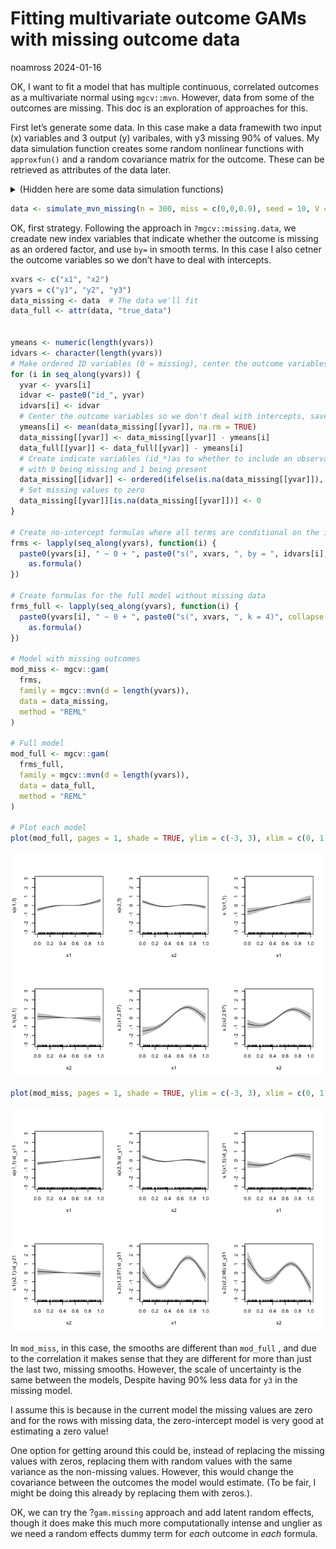 Fitting multivariate outcome GAMs with missing outcome data
================
noamross
2024-01-16

OK, I want to fit a model that has multiple continuous, correlated
outcomes as a multivariate normal using `mgcv::mvn`. However, data from
some of the outcomes are missing. This doc is an exploration of
approaches for this.

First let’s generate some data. In this case make a data framewith two
input (x) variables and 3 output (y) varibales, with y3 missing 90% of
values. My data simulation function creates some random nonlinear
functions with `approxfun()` and a random covariance matrix for the
outcome. These can be retrieved as attributes of the data later.

<details>
<summary>
(Hidden here are some data simulation functions)
</summary>

``` r
# Generate a dataset with missing values from a multivariate normal distribution
# @param n number of observations
# @param nx number of x variables
# @param ny number of outcome variables
# @param shared_fns number of functions to share across outcome variables, up to nx (not used yet)
# @param x_range range of x values
# @param yrange range of y values
# @param k number of knots for each function
# @param coef_mat matrix of coefficients for each function, typically 1 or zero
# @param miss proportion of missing values for each outcome variable
# @param V covariance matrix for the outcome variables
# @param seed random seed
simulate_mvn_missing <- function(n = 300, nx = 2, ny = 3, x_range = c(0,1), yrange = c(0,1), k = 4,
                                 coef_mat = matrix(1, nx, ny), miss = c(0, 0, 0.2), shared_fns = 1,
                                 V = generate_cov_matrix(ny, scale = 1), seed = 0) {

  # Generate a series of nonlinear functions
  set.seed(seed)
  fns <- replicate(nx*ny, {
    x <- c(x_range[1], runif(k - 2, x_range[1], x_range[2]), x_range[2])
    y <- runif(1) + runif(1)*x + runif(k, yrange[1], yrange[2])
    splinefun(x = x, y = y, method = "fmm")
  })
  dim(fns) <- c(ny, nx)

  # Random X values
  x <- matrix(0, n, nx)
  set.seed(seed)
  for (i in seq_len(nx)) {
    x[,i] <- runif(n, x_range[1], x_range[2])
  }
  colnames(x) <- paste0("x", seq_len(nx))

  # Generate Y values
  y <- matrix(0,n,ny)
  for (i in seq_len(ny)) {
    for (j in seq_len(nx)) {
      y[,i] <- y[,i] + fns[i,j][[1]](x[,j])
    }

  }
  y <- y + mgcv::rmvn(n, mu = rep(0, ny), V = V)
  colnames(y) <- paste0("y", seq_len(ny))

  # Missing data
  y_miss <- y
  set.seed(seed)
  for (i in seq_len(ny)) {
    y_miss[sample(n, floor(n * miss[i])), i] <- NA
  }

  df <- as.data.frame(cbind(x, y_miss))
  attr(df, "true_V") <- V
  attr(df, "true_fns") <- fns
  attr(df, "true_data") <- as.data.frame(cbind(x, y))
  df
}

generate_cov_matrix <- function(dim, scale = 1) {
  U <- matrix(rnorm(dim^2), dim, dim)
  U[lower.tri(U)] <- 0

  # Ensure diagonal elements are positive
  diag(U) <- abs(diag(U)) + 1e-6  # Adding a small constant for numerical stability

  # Construct the covariance matrix
  covMatrix <- U %*% t(U) * scale
  return(covMatrix)
}
```

</details>

``` r
data <- simulate_mvn_missing(n = 300, miss = c(0,0,0.9), seed = 10, V = matrix(c(1,2,2,2,1,2,2,2,1), 3))
```

OK, first strategy. Following the approach in `?mgcv::missing.data`, we
creadate new index variables that indicate whether the outcome is
missing as an ordered factor, and use `by=` in smooth terms. In this
case I also cetner the outcome variables so we don’t have to deal with
intercepts.

``` r
xvars <- c("x1", "x2")
yvars = c("y1", "y2", "y3")
data_missing <- data  # The data we'll fit
data_full <- attr(data, "true_data")


ymeans <- numeric(length(yvars))
idvars <- character(length(yvars))
# Make ordered ID variables (0 = missing), center the outcome variables, and set missing values to zero
for (i in seq_along(yvars)) {
  yvar <- yvars[i]
  idvar <- paste0("id_", yvar)
  idvars[i] <- idvar
  # Center the outcome variables so we don't deal with intercepts, save the means
  ymeans[i] <- mean(data_missing[[yvar]], na.rm = TRUE)
  data_missing[[yvar]] <- data_missing[[yvar]] - ymeans[i]
  data_full[[yvar]] <- data_full[[yvar]] - ymeans[i]
  # Create indicate variables (id_*)as to whether to include an observation, as ordered factors
  # with 0 being missing and 1 being present
  data_missing[[idvar]] <- ordered(ifelse(is.na(data_missing[[yvar]]), 0, 1), levels = c("0", "1"))
  # Set missing values to zero
  data_missing[[yvar]][is.na(data_missing[[yvar]])] <- 0
}

# Create no-intercept formulas where all terms are conditional on the id value of the outcome
frms <- lapply(seq_along(yvars), function(i) {
  paste0(yvars[i], " ~ 0 + ", paste0("s(", xvars, ", by = ", idvars[i], ", k = 4)", collapse = " + ")) |>
    as.formula()
})

# Create formulas for the full model without missing data
frms_full <- lapply(seq_along(yvars), function(i) {
  paste0(yvars[i], " ~ 0 + ", paste0("s(", xvars, ", k = 4)", collapse = " + ")) |>
    as.formula()
})

# Model with missing outcomes
mod_miss <- mgcv::gam(
  frms,
  family = mgcv::mvn(d = length(yvars)),
  data = data_missing,
  method = "REML"
)

# Full model
mod_full <- mgcv::gam(
  frms_full,
  family = mgcv::mvn(d = length(yvars)),
  data = data_full,
  method = "REML"
)

# Plot each model
plot(mod_full, pages = 1, shade = TRUE, ylim = c(-3, 3), xlim = c(0, 1))
```

![](README_files/figure-gfm/unnamed-chunk-3-1.png)<!-- -->

``` r
plot(mod_miss, pages = 1, shade = TRUE, ylim = c(-3, 3), xlim = c(0, 1))
```

![](README_files/figure-gfm/unnamed-chunk-3-2.png)<!-- -->

In `mod_miss`, in this case, the smooths are different than `mod_full` ,
and due to the correlation it makes sense that they are different for
more than just the last two, missing smooths. However, the scale of
uncertainty is the same between the models, Despite having 90% less data
for `y3` in the missing model.

I assume this is because in the current model the missing values are
zero and for the rows with missing data, the zero-intercept model is
very good at estimating a zero value!

One option for getting around this could be, instead of replacing the
missing values with zeros, replacing them with random values with the
same variance as the non-missing values. However, this would change the
covariance between the outcomes the model would estimate. (To be fair, I
might be doing this already by replacing them with zeros.).

OK, we can try the ?`gam.missing` approach and add latent random
effects, though it does make this much more computationally intense and
unglier as we need a random effects dummy term for *each* outcome in
*each* formula.
